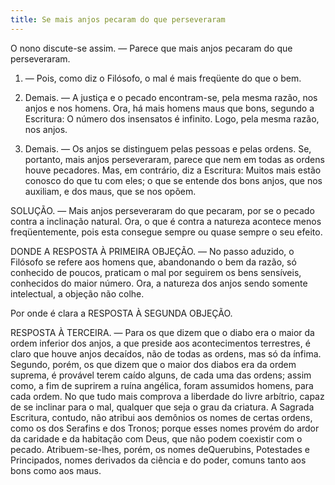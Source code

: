 ```yaml
---
title: Se mais anjos pecaram do que perseveraram
---
```


O nono discute-se assim. — Parece que mais anjos pecaram do que perseveraram.  

1. — Pois, como diz o Filósofo, o mal é mais freqüente do que o bem.  

2. Demais. — A justiça e o pecado encontram-se, pela mesma razão, nos anjos e nos homens. Ora, há mais homens maus que bons, segundo a Escritura: O número dos insensatos é infinito. Logo, pela mesma razão, nos anjos.  

3. Demais. — Os anjos se distinguem pelas pessoas e pelas ordens. Se, portanto, mais anjos perseveraram, parece que nem em todas as ordens houve pecadores.  Mas, em contrário, diz a Escritura: Muitos mais estão conosco do que tu com eles; o que se entende dos bons anjos, que nos auxiliam, e dos maus, que se nos opõem.  

SOLUÇÃO. — Mais anjos perseveraram do que pecaram, por se o pecado contra a inclinação natural. Ora, o que é contra a natureza acontece menos freqüentemente, pois esta consegue sempre ou quase sempre o seu efeito.  

DONDE A RESPOSTA À PRIMEIRA OBJEÇÃO. — No passo aduzido, o Filósofo se refere aos homens que, abandonando o bem da razão, só conhecido de poucos, praticam o mal por seguirem os bens sensíveis, conhecidos do maior número. Ora, a natureza dos anjos sendo somente intelectual, a objeção não colhe.  

Por onde é clara a RESPOSTA À SEGUNDA OBJEÇÃO.  

RESPOSTA À TERCEIRA. — Para os que dizem que o diabo era o maior da ordem inferior dos anjos, a que preside aos acontecimentos terrestres, é claro que houve anjos decaídos, não de todas as ordens, mas só da ínfima. Segundo, porém, os que dizem que o maior dos diabos era da ordem suprema, é provável terem caído alguns, de cada uma das ordens; assim como, a fim de suprirem a ruína angélica, foram assumidos homens, para cada ordem. No que tudo mais comprova a liberdade do livre arbítrio, capaz de se inclinar para o mal, qualquer que seja o grau da criatura. A Sagrada Escritura, contudo, não atribui aos demônios os nomes de certas ordens, como os dos Serafins e dos Tronos; porque esses nomes provém do ardor da caridade e da habitação com Deus, que não podem coexistir com o pecado. Atribuem-se-lhes, porém, os nomes deQuerubins, Potestades e Principados, nomes derivados da ciência e do poder, comuns tanto aos bons como aos maus.
